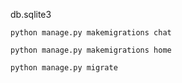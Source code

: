 
db.sqlite3  
```
python manage.py makemigrations chat
```
```
python manage.py makemigrations home
```
```
python manage.py migrate
```